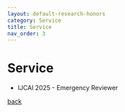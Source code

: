 ```yaml
---
layout: default-research-honors
category: Service
title: Service
nav_order: 3
---
```


# Service

<ul>
    <li>IJCAI 2025 - Emergency Reviewer</li>
</ul>

[back](./)
